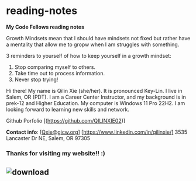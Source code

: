 # reading-notes  

**My Code Fellows reading notes**

Growth Mindsets mean that I should have mindsets not fixed but rather have a mentality that allow me to gropw when I am struggles with something.

3 reminders to yourself of how to keep yourself in a growth mindset: 
1. Stop comparing myself to others. 
2. Take time out to process information. 
3. Never stop trying!

Hi there! My name is Qilin Xie (she/her). It is pronounced Key-Lin. I live in Salem, OR (PDT). I am a Career Center Instructor, and my background is in prek-12 and Higher Education. My computer is Windows 11 Pro 22H2. I am looking forward to learning new skills and network. 

Github Porfolio [(https://github.com/QILINXIE02)]

**Contact info**: [Qxie@gicw.org]
[https://www.linkedin.com/in/qilinxie/]
3535 Lancaster Dr NE, Salem, OR 97305

### Thanks for visiting my website!! :) 

## ![download](https://github.com/QILINXIE02/reading-notes/assets/146989043/07563cda-a303-49fa-91a5-070164db4af6)
